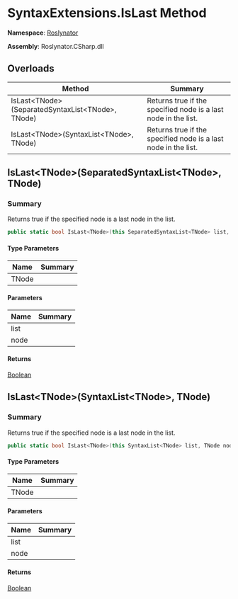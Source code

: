 # SyntaxExtensions\.IsLast Method

**Namespace**: [Roslynator](../../README.md)

**Assembly**: Roslynator\.CSharp\.dll

## Overloads

| Method | Summary |
| ------ | ------- |
| IsLast\<TNode>\(SeparatedSyntaxList\<TNode>, TNode\) | Returns true if the specified node is a last node in the list\. |
| IsLast\<TNode>\(SyntaxList\<TNode>, TNode\) | Returns true if the specified node is a last node in the list\. |

## IsLast\<TNode>\(SeparatedSyntaxList\<TNode>, TNode\)

### Summary

Returns true if the specified node is a last node in the list\.

```csharp
public static bool IsLast<TNode>(this SeparatedSyntaxList<TNode> list, TNode node) where TNode : Microsoft.CodeAnalysis.SyntaxNode
```

#### Type Parameters

| Name | Summary |
| ---- | ------- |
| TNode | |

#### Parameters

| Name | Summary |
| ---- | ------- |
| list | |
| node | |

#### Returns

[Boolean](https://docs.microsoft.com/en-us/dotnet/api/system.boolean)

## IsLast\<TNode>\(SyntaxList\<TNode>, TNode\)

### Summary

Returns true if the specified node is a last node in the list\.

```csharp
public static bool IsLast<TNode>(this SyntaxList<TNode> list, TNode node) where TNode : Microsoft.CodeAnalysis.SyntaxNode
```

#### Type Parameters

| Name | Summary |
| ---- | ------- |
| TNode | |

#### Parameters

| Name | Summary |
| ---- | ------- |
| list | |
| node | |

#### Returns

[Boolean](https://docs.microsoft.com/en-us/dotnet/api/system.boolean)

